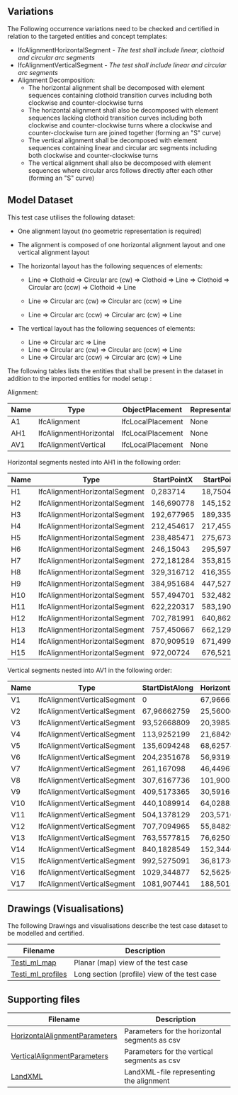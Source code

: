 ## Variations
The Following occurrence variations need to be checked and certified in relation to the targeted entities and concept templates:

- IfcAlignmentHorizontalSegment - *The test shall include linear, clothoid and circular arc segments*
- IfcAlignmentVerticalSegment - *The test shall include linear and circular arc segments*
- Alignment Decomposition:
  - The horizontal alignment shall be decomposed with element sequences containing clothoid transition curves including both clockwise and counter-clockwise turns
  - The horizontal alignment shall also be decomposed with element sequences lacking clothoid transition curves including both clockwise and counter-clockwise turns where a clockwise and counter-clockwise turn are joined together (forming an "S" curve)
  - The vertical alignment shall be decomposed with element sequences containing linear and circular arc segments including both clockwise and counter-clockwise turns
  - The vertical alignment shall also be decomposed with element sequences where circular arcs follows directly after each other (forming an "S" curve)

## Model Dataset
This test case utilises the following dataset:

- One alignment layout (no geometric representation is required)
- The alignment is composed of one horizontal alignment layout and one vertical alignment layout
- The horizontal layout has the following sequences of elements:

  - Line => Clothoid => Circular arc (cw) => Clothoid => Line => Clothoid => Circular arc (ccw) => Clothoid => Line

  - Line => Circular arc (cw) => Circular arc (ccw) => Line

  - Line => Circular arc (ccw) => Circular arc (cw) => Line
- The vertical layout has the following sequences of elements:

  - Line => Circular arc => Line
  - Line => Circular arc (cw) => Circular arc (ccw) => Line
  - Line => Circular arc (ccw) => Circular arc (cw) => Line

The following tables lists the entities that shall be present in the dataset in addition to the imported entities for model setup :

Alignment:

| Name | Type                   | ObjectPlacement   | Representation |
| ---- | ---------------------- | ----------------- | -------------- |
| A1   | IfcAlignment           | IfcLocalPlacement | None           |
| AH1  | IfcAlignmentHorizontal | IfcLocalPlacement | None           |
| AV1  | IfcAlignmentVertical   | IfcLocalPlacement | None           |

Horizontal segments nested into AH1 in the following order:

| Name | Type                          | StartPointX | StartPointY | StartDirection | StartRadius | EndRadius | Length     | Type_1      |
| ---- | ----------------------------- | ----------- | ----------- | -------------- | ----------- | --------- | ---------- | ----------- |
| H1   | IfcAlignmentHorizontalSegment | 0,283714    | 18,750471   | 0,712199896    | 0           | 0         | 193,4232   | LINE        |
| H2   | IfcAlignmentHorizontalSegment | 146,690778  | 145,152631  | 0,712199906    | 0           | 200       | 63,845     | CLOTHOID    |
| H3   | IfcAlignmentHorizontalSegment | 192,677965  | 189,335669  | 0,871812399    | 200         | 200       | 34,420584  | CIRCULARARC |
| H4   | IfcAlignmentHorizontalSegment | 212,454617  | 217,455754  | 1,043915278    | 200         | 0         | 63,845     | CLOTHOID    |
| H5   | IfcAlignmentHorizontalSegment | 238,485471  | 275,673937  | 1,203527843    | 0           | 0         | 21,346852  | LINE        |
| H6   | IfcAlignmentHorizontalSegment | 246,15043   | 295,597202  | 1,20352782     | 0           | -200      | 63,845     | CLOTHOID    |
| H7   | IfcAlignmentHorizontalSegment | 272,181284  | 353,815386  | 1,04391532     | -200        | -200      | 85,355704  | CIRCULARARC |
| H8   | IfcAlignmentHorizontalSegment | 329,316712  | 416,355174  | 0,617136819    | -200        | 0         | 63,845     | CLOTHOID    |
| H9   | IfcAlignmentHorizontalSegment | 384,951684  | 447,527472  | 0,457524298    | 0           | 0         | 192,323738 | LINE        |
| H10  | IfcAlignmentHorizontalSegment | 557,494701  | 532,482327  | 0,457524293    | 200         | 200       | 82,814142  | CIRCULARARC |
| H11  | IfcAlignmentHorizontalSegment | 622,220317  | 583,190771  | 0,871595018    | -200        | -200      | 100,11889  | CIRCULARARC |
| H12  | IfcAlignmentHorizontalSegment | 702,781991  | 640,862461  | 0,371000558    | 0           | 0         | 58,659577  | LINE        |
| H13  | IfcAlignmentHorizontalSegment | 757,450667  | 662,129379  | 0,371000555    | -200        | -200      | 115,440984 | CIRCULARARC |
| H14  | IfcAlignmentHorizontalSegment | 870,909519  | 671,499388  | 6,076980939    | 200         | 200       | 102,335082 | CIRCULARARC |
| H15  | IfcAlignmentHorizontalSegment | 972,00724   | 676,521331  | 0,305471033    | 0           | 0         | 28,790227  | LINE        |

Vertical segments nested into AV1 in the following order:

| Name | Type                        | StartDistAlong | HorizontalLength | StartHeight | StartGradient | EndGradient  | Radius | Type_1           |
| ---- | --------------------------- | -------------- | ---------------- | ----------- | ------------- | ------------ | ------ | ---------------- |
| V1   | IfcAlignmentVerticalSegment | 0              | 67,96662759      | 43,475329   | -0,007734105  | -0,007734105 | 0      | CONSTANTGRADIENT |
| V2   | IfcAlignmentVerticalSegment | 67,96662759    | 25,56006049      | 42,94966796 | -0,007734105  | -0,007734105 | -300   | CIRCULARARC      |
| V3   | IfcAlignmentVerticalSegment | 93,52668809    | 20,39853177      | 41,66031927 | -0,093338018  | -0,093338018 | 0      | CONSTANTGRADIENT |
| V4   | IfcAlignmentVerticalSegment | 113,9252199    | 21,6842049       | 39,75636075 | -0,093338018  | -0,093338018 | 300    | CIRCULARARC      |
| V5   | IfcAlignmentVerticalSegment | 135,6094248    | 68,62574308      | 38,52203122 | -0,020657799  | -0,020657799 | 0      | CONSTANTGRADIENT |
| V6   | IfcAlignmentVerticalSegment | 204,2351678    | 56,93193013      | 37,10437443 | -0,020657799  | -0,020657799 | 2000   | CIRCULARARC      |
| V7   | IfcAlignmentVerticalSegment | 261,167098     | 46,44967561      | 36,73880354 | 0,007812811   | 0,007812811  | 0      | CONSTANTGRADIENT |
| V8   | IfcAlignmentVerticalSegment | 307,6167736    | 101,9005629      | 37,10170608 | 0,007812811   | 0,007812811  | 2500   | CIRCULARARC      |
| V9   | IfcAlignmentVerticalSegment | 409,5173365    | 30,59165499      | 39,97629696 | 0,048630199   | 0,048630199  | 0      | CONSTANTGRADIENT |
| V10  | IfcAlignmentVerticalSegment | 440,1089914    | 64,02882141      | 41,46397522 | 0,048630199   | 0,048630199  | -1000  | CIRCULARARC      |
| V11  | IfcAlignmentVerticalSegment | 504,1378129    | 203,5716837      | 42,52487872 | -0,01545787   | -0,01545787  | 0      | CONSTANTGRADIENT |
| V12  | IfcAlignmentVerticalSegment | 707,7094965    | 55,84829226      | 39,3780941  | -0,01545787   | -0,01545787  | -1000  | CIRCULARARC      |
| V13  | IfcAlignmentVerticalSegment | 763,5577815    | 76,62507339      | 36,95215385 | -0,071486276  | -0,071486276 | 1000   | CIRCULARARC      |
| V14  | IfcAlignmentVerticalSegment | 840,1828549    | 152,3446543      | 34,42091694 | 0,005320833   | 0,005320833  | 0      | CONSTANTGRADIENT |
| V15  | IfcAlignmentVerticalSegment | 992,5275091    | 36,817362        | 35,23151739 | 0,005320833   | 0,005320833  | 2000   | CIRCULARARC      |
| V16  | IfcAlignmentVerticalSegment | 1029,344877    | 52,56256394      | 35,76637241 | 0,023736122   | 0,023736122  | -1000  | CIRCULARARC      |
| V17  | IfcAlignmentVerticalSegment | 1081,907441    | 188,5015408      | 35,6321942  | -0,028845118  | -0,028845118 | 0      | CONSTANTGRADIENT |

## Drawings (Visualisations)

The following Drawings and visualisations describe the test case dataset to be modelled and certified.

| Filename                                     | Description                                  |
| -------------------------------------------- | -------------------------------------------- |
| [Testi_ml_map](./Testi_ml_map.pdf)           | Planar (map) view of the test case           |
| [Testi_ml_profiles](./Testi_ml_profiles.pdf) | Long section (profile) view of the test case |


## Supporting files

| Filename                                                     | Description                                   |
| ------------------------------------------------------------ | --------------------------------------------- |
| [HorizontalAlignmentParameters](./HorizontalAlignmentParameters.csv) | Parameters for the horizontal segments as csv |
| [VerticalAlignmentParameters](./VerticalAlignmentParameters.csv) | Parameters for the vertical segments as csv   |
| [LandXML](./Testi_101_ml.xml)                                | LandXML-file representing the alignment       |